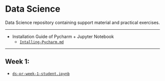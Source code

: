 # Data Science
Data Science repository containing support material and practical exercises.

---
- Installation Guide of Pycharm + Jupyter Notebook
  - [`Intalling-Pycharm.md`](https://github.com/tgvp/Data-Science/blob/main/Intalling-Pycharm.md)

---
## Week 1:
  - [`ds-pr-week-1-student.ipynb`](https://github.com/tgvp/Data-Science/blob/main/Week_1/ds-pr-week-1-student.ipynb)

